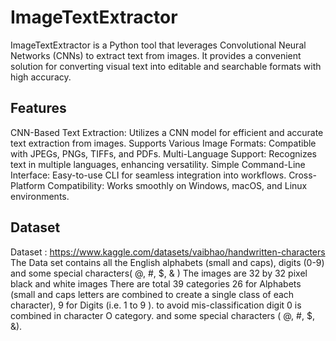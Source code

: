 # ImageTextExtractor

ImageTextExtractor is a Python tool that leverages Convolutional Neural Networks (CNNs) to extract text from images. It provides a convenient solution for converting visual text into editable and searchable formats with high accuracy.


## Features

CNN-Based Text Extraction: Utilizes a CNN model for efficient and accurate text extraction from images.
Supports Various Image Formats: Compatible with JPEGs, PNGs, TIFFs, and PDFs.
Multi-Language Support: Recognizes text in multiple languages, enhancing versatility.
Simple Command-Line Interface: Easy-to-use CLI for seamless integration into workflows.
Cross-Platform Compatibility: Works smoothly on Windows, macOS, and Linux environments.

   
## Dataset

Dataset : https://www.kaggle.com/datasets/vaibhao/handwritten-characters
The Data set contains all the English alphabets (small and caps), digits (0-9) and some special characters( @, #, $, & )
The images are 32 by 32 pixel black and white images
There are total 39 categories 26 for Alphabets (small and caps letters are combined to create a single class of each character), 9 for Digits (i.e. 1 to 9 ). to avoid mis-classification digit 0 is combined in character O category. and some special characters ( @, #, $, &).
 

